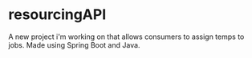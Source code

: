 # resourcingAPI
A new project i'm working on that allows consumers to assign temps to jobs. Made using Spring Boot and Java. 
